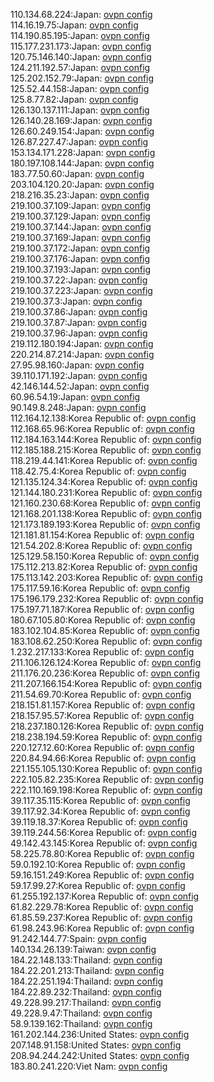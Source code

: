 110.134.68.224:Japan: [ovpn config](vpn/110_134_68_224.ovpn)  
114.16.19.75:Japan: [ovpn config](vpn/114_16_19_75.ovpn)  
114.190.85.195:Japan: [ovpn config](vpn/114_190_85_195.ovpn)  
115.177.231.173:Japan: [ovpn config](vpn/115_177_231_173.ovpn)  
120.75.146.140:Japan: [ovpn config](vpn/120_75_146_140.ovpn)  
124.211.192.57:Japan: [ovpn config](vpn/124_211_192_57.ovpn)  
125.202.152.79:Japan: [ovpn config](vpn/125_202_152_79.ovpn)  
125.52.44.158:Japan: [ovpn config](vpn/125_52_44_158.ovpn)  
125.8.77.82:Japan: [ovpn config](vpn/125_8_77_82.ovpn)  
126.130.137.111:Japan: [ovpn config](vpn/126_130_137_111.ovpn)  
126.140.28.169:Japan: [ovpn config](vpn/126_140_28_169.ovpn)  
126.60.249.154:Japan: [ovpn config](vpn/126_60_249_154.ovpn)  
126.87.227.47:Japan: [ovpn config](vpn/126_87_227_47.ovpn)  
153.134.171.228:Japan: [ovpn config](vpn/153_134_171_228.ovpn)  
180.197.108.144:Japan: [ovpn config](vpn/180_197_108_144.ovpn)  
183.77.50.60:Japan: [ovpn config](vpn/183_77_50_60.ovpn)  
203.104.120.20:Japan: [ovpn config](vpn/203_104_120_20.ovpn)  
218.216.35.23:Japan: [ovpn config](vpn/218_216_35_23.ovpn)  
219.100.37.109:Japan: [ovpn config](vpn/219_100_37_109.ovpn)  
219.100.37.129:Japan: [ovpn config](vpn/219_100_37_129.ovpn)  
219.100.37.144:Japan: [ovpn config](vpn/219_100_37_144.ovpn)  
219.100.37.169:Japan: [ovpn config](vpn/219_100_37_169.ovpn)  
219.100.37.172:Japan: [ovpn config](vpn/219_100_37_172.ovpn)  
219.100.37.176:Japan: [ovpn config](vpn/219_100_37_176.ovpn)  
219.100.37.193:Japan: [ovpn config](vpn/219_100_37_193.ovpn)  
219.100.37.22:Japan: [ovpn config](vpn/219_100_37_22.ovpn)  
219.100.37.223:Japan: [ovpn config](vpn/219_100_37_223.ovpn)  
219.100.37.3:Japan: [ovpn config](vpn/219_100_37_3.ovpn)  
219.100.37.86:Japan: [ovpn config](vpn/219_100_37_86.ovpn)  
219.100.37.87:Japan: [ovpn config](vpn/219_100_37_87.ovpn)  
219.100.37.96:Japan: [ovpn config](vpn/219_100_37_96.ovpn)  
219.112.180.194:Japan: [ovpn config](vpn/219_112_180_194.ovpn)  
220.214.87.214:Japan: [ovpn config](vpn/220_214_87_214.ovpn)  
27.95.98.160:Japan: [ovpn config](vpn/27_95_98_160.ovpn)  
39.110.171.192:Japan: [ovpn config](vpn/39_110_171_192.ovpn)  
42.146.144.52:Japan: [ovpn config](vpn/42_146_144_52.ovpn)  
60.96.54.19:Japan: [ovpn config](vpn/60_96_54_19.ovpn)  
90.149.8.248:Japan: [ovpn config](vpn/90_149_8_248.ovpn)  
112.164.12.138:Korea Republic of: [ovpn config](vpn/112_164_12_138.ovpn)  
112.168.65.96:Korea Republic of: [ovpn config](vpn/112_168_65_96.ovpn)  
112.184.163.144:Korea Republic of: [ovpn config](vpn/112_184_163_144.ovpn)  
112.185.188.215:Korea Republic of: [ovpn config](vpn/112_185_188_215.ovpn)  
118.219.44.141:Korea Republic of: [ovpn config](vpn/118_219_44_141.ovpn)  
118.42.75.4:Korea Republic of: [ovpn config](vpn/118_42_75_4.ovpn)  
121.135.124.34:Korea Republic of: [ovpn config](vpn/121_135_124_34.ovpn)  
121.144.180.231:Korea Republic of: [ovpn config](vpn/121_144_180_231.ovpn)  
121.160.230.68:Korea Republic of: [ovpn config](vpn/121_160_230_68.ovpn)  
121.168.201.138:Korea Republic of: [ovpn config](vpn/121_168_201_138.ovpn)  
121.173.189.193:Korea Republic of: [ovpn config](vpn/121_173_189_193.ovpn)  
121.181.81.154:Korea Republic of: [ovpn config](vpn/121_181_81_154.ovpn)  
121.54.202.8:Korea Republic of: [ovpn config](vpn/121_54_202_8.ovpn)  
125.129.58.150:Korea Republic of: [ovpn config](vpn/125_129_58_150.ovpn)  
175.112.213.82:Korea Republic of: [ovpn config](vpn/175_112_213_82.ovpn)  
175.113.142.203:Korea Republic of: [ovpn config](vpn/175_113_142_203.ovpn)  
175.117.59.16:Korea Republic of: [ovpn config](vpn/175_117_59_16.ovpn)  
175.196.179.232:Korea Republic of: [ovpn config](vpn/175_196_179_232.ovpn)  
175.197.71.187:Korea Republic of: [ovpn config](vpn/175_197_71_187.ovpn)  
180.67.105.80:Korea Republic of: [ovpn config](vpn/180_67_105_80.ovpn)  
183.102.104.85:Korea Republic of: [ovpn config](vpn/183_102_104_85.ovpn)  
183.108.62.250:Korea Republic of: [ovpn config](vpn/183_108_62_250.ovpn)  
1.232.217.133:Korea Republic of: [ovpn config](vpn/1_232_217_133.ovpn)  
211.106.126.124:Korea Republic of: [ovpn config](vpn/211_106_126_124.ovpn)  
211.176.20.236:Korea Republic of: [ovpn config](vpn/211_176_20_236.ovpn)  
211.207.166.154:Korea Republic of: [ovpn config](vpn/211_207_166_154.ovpn)  
211.54.69.70:Korea Republic of: [ovpn config](vpn/211_54_69_70.ovpn)  
218.151.81.157:Korea Republic of: [ovpn config](vpn/218_151_81_157.ovpn)  
218.157.95.57:Korea Republic of: [ovpn config](vpn/218_157_95_57.ovpn)  
218.237.180.126:Korea Republic of: [ovpn config](vpn/218_237_180_126.ovpn)  
218.238.194.59:Korea Republic of: [ovpn config](vpn/218_238_194_59.ovpn)  
220.127.12.60:Korea Republic of: [ovpn config](vpn/220_127_12_60.ovpn)  
220.84.94.66:Korea Republic of: [ovpn config](vpn/220_84_94_66.ovpn)  
221.155.105.130:Korea Republic of: [ovpn config](vpn/221_155_105_130.ovpn)  
222.105.82.235:Korea Republic of: [ovpn config](vpn/222_105_82_235.ovpn)  
222.110.169.198:Korea Republic of: [ovpn config](vpn/222_110_169_198.ovpn)  
39.117.35.115:Korea Republic of: [ovpn config](vpn/39_117_35_115.ovpn)  
39.117.92.34:Korea Republic of: [ovpn config](vpn/39_117_92_34.ovpn)  
39.119.18.37:Korea Republic of: [ovpn config](vpn/39_119_18_37.ovpn)  
39.119.244.56:Korea Republic of: [ovpn config](vpn/39_119_244_56.ovpn)  
49.142.43.145:Korea Republic of: [ovpn config](vpn/49_142_43_145.ovpn)  
58.225.78.80:Korea Republic of: [ovpn config](vpn/58_225_78_80.ovpn)  
59.0.192.10:Korea Republic of: [ovpn config](vpn/59_0_192_10.ovpn)  
59.16.151.249:Korea Republic of: [ovpn config](vpn/59_16_151_249.ovpn)  
59.17.99.27:Korea Republic of: [ovpn config](vpn/59_17_99_27.ovpn)  
61.255.192.137:Korea Republic of: [ovpn config](vpn/61_255_192_137.ovpn)  
61.82.229.78:Korea Republic of: [ovpn config](vpn/61_82_229_78.ovpn)  
61.85.59.237:Korea Republic of: [ovpn config](vpn/61_85_59_237.ovpn)  
61.98.243.96:Korea Republic of: [ovpn config](vpn/61_98_243_96.ovpn)  
91.242.144.77:Spain: [ovpn config](vpn/91_242_144_77.ovpn)  
140.134.26.139:Taiwan: [ovpn config](vpn/140_134_26_139.ovpn)  
184.22.148.133:Thailand: [ovpn config](vpn/184_22_148_133.ovpn)  
184.22.201.213:Thailand: [ovpn config](vpn/184_22_201_213.ovpn)  
184.22.251.194:Thailand: [ovpn config](vpn/184_22_251_194.ovpn)  
184.22.89.232:Thailand: [ovpn config](vpn/184_22_89_232.ovpn)  
49.228.99.217:Thailand: [ovpn config](vpn/49_228_99_217.ovpn)  
49.228.9.47:Thailand: [ovpn config](vpn/49_228_9_47.ovpn)  
58.9.139.162:Thailand: [ovpn config](vpn/58_9_139_162.ovpn)  
161.202.144.236:United States: [ovpn config](vpn/161_202_144_236.ovpn)  
207.148.91.158:United States: [ovpn config](vpn/207_148_91_158.ovpn)  
208.94.244.242:United States: [ovpn config](vpn/208_94_244_242.ovpn)  
183.80.241.220:Viet Nam: [ovpn config](vpn/183_80_241_220.ovpn)  
